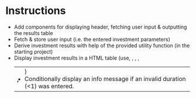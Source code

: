 # Instructions

- Add components for displaying header, fetching user input & outputting the results table
- Fetch & store user input (i.e. the entered investment parameters)
- Derive investment results with help of the provided utility function (in the starting project)
- Display investment results in a HTML table (use<table>, <thead>, <tbody>, <tr>, <th>, <td>)
- Conditionally display an info message if an invalid duration (<1) was entered.